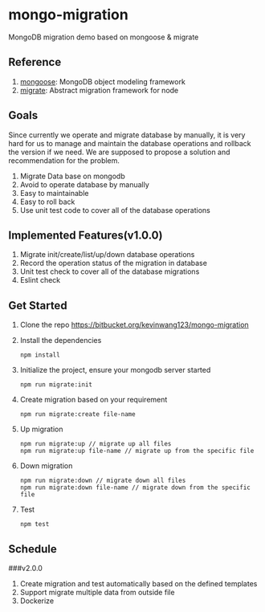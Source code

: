 # mongo-migration
MongoDB migration demo based on mongoose & migrate

## Reference
1. [mongoose](https://mongoosejs.com/docs/index.html): MongoDB object modeling framework
2. [migrate](https://github.com/tj/node-migrate): Abstract migration framework for node

## Goals
Since currently we operate and migrate database by manually, it is very hard for us to manage and maintain the database operations and rollback the    version if we need. We are supposed to propose a solution and recommendation for the problem.

1. Migrate Data base on mongodb 
2. Avoid to operate database by manually
3. Easy to maintainable 
4. Easy to roll back
5. Use unit test code to cover all of the database operations

## Implemented Features(v1.0.0)

1. Migrate init/create/list/up/down database operations
2. Record the operation status of the migration in database
3. Unit test check to cover all of the database migrations
4. Eslint check

## Get Started

1. Clone the repo https://bitbucket.org/kevinwang123/mongo-migration
2. Install the dependencies

	```
	npm install
	```

3. Initialize the project, ensure your mongodb server started

	```
	npm run migrate:init
	```
	
4. Create migration based on your requirement

	```
	npm run migrate:create file-name
	```
	
5. Up migration

	```
	npm run migrate:up // migrate up all files
	npm run migrate:up file-name // migrate up from the specific file
	```
	
6. Down migration

	```
	npm run migrate:down // migrate down all files
	npm run migrate:down file-name // migrate down from the specific file
	```
	
7. Test

	```
	npm test
	```
	
## Schedule

###v2.0.0

1. Create migration and test automatically based on the defined templates
2. Support migrate multiple data from outside file
3. Dockerize


	